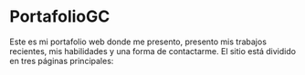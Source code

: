 # PortafolioGC
Este es mi portafolio web donde me presento, presento mis trabajos recientes, mis habilidades y una forma de contactarme. El sitio está dividido en tres páginas principales:
